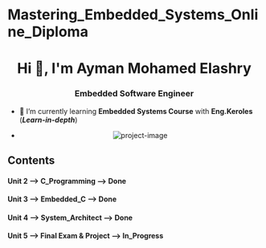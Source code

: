 # Mastering_Embedded_Systems_Online_Diploma
<h1 align="center">Hi 👋, I'm Ayman Mohamed Elashry</h1>
<h3 align="center">Embedded Software Engineer</h3>

- 🌱 I’m currently learning **Embedded Systems Course** with **Eng.Keroles** (***Learn-in-depth***)

- <p align="center"><img src="https://media.licdn.com/dms/image/D5616AQFWj4Bwv8HqZw/profile-displaybackgroundimage-shrink_350_1400/0/1715631875913?e=1721260800&amp;v=beta&amp;t=qGQ2oLz-Ma9muJaCsmYkmAsGirhHA-VoyibJ2GG1Owg" alt="project-image"></p>

## Contents
<h4 align="left">Unit 2 --> <b>C_Programming</b> --> Done</h4>
<h4 align="left">Unit 3 --> <b>Embedded_C</b> --> Done </h4>
<h4 align="left">Unit 4 --> <b>System_Architect</b> --> Done </h4>
<h4 align="left">Unit 5 --> <b>Final Exam & Project</b> --> In_Progress </h4>


